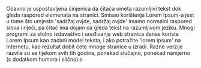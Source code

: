 Odavno je uspostavljena činjenica da čitača ometa razumljivi tekst dok gleda raspored elemenata na stranici. Smisao korištenja Lorem Ipsum-a jest u tome što umjesto 'sadržaj ovjde, sadržaj ovjde' imamo normalni raspored slova i riječi, pa čitač ima dojam da gleda tekst na razumljivom jeziku. Mnogi programi za stolno izdavaštvo i uređivanje web stranica danas koriste Lorem Ipsum kao zadani model teksta, i ako potražite 'lorem ipsum' na Internetu, kao rezultat dobit ćete mnoge stranice u izradi. Razne verzije razvile su se tijekom svih tih godina, ponekad slučajno, ponekad namjerno (s dodatkom humora i slično).s
